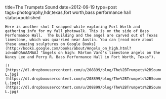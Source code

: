 title=The Trumpets Sound
date=2012-06-19
type=post
tags=photography,hdr,texas,fort worth,bass performance hall
status=published
~~~~~~
Here is another shot I snapped while exploring Fort Worth and gathering info for my fall photowalk. This is on the side of Bass Performance Hall.  The building and the angel are carved out of Texas limestone, which was quarried near Austin. You can [read more about these amazing sculptures on Google Books](http://books.google.com/books/about/Angels_on_high.html?id=oWhQAAAAMAAJ "Angels on high: Márton Váró's limestone angels on the Nancy Lee and Perry R. Bass Performance Hall in Fort Worth, Texas").

[![https://dl.dropboxusercontent.com/u/208899/blog/The%2BTrumpets%2BSound-L.jpg](https://dl.dropboxusercontent.com/u/208899/blog/The%2BTrumpets%2BSound-L.jpg)](https://dl.dropboxusercontent.com/u/208899/blog/The%2BTrumpets%2BSound-L.jpg)
